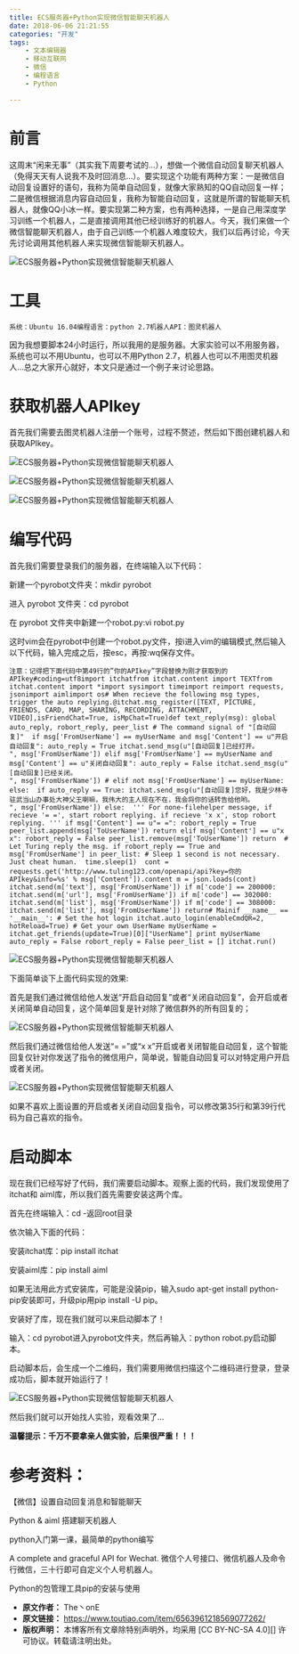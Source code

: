 ```yaml
---
title: ECS服务器+Python实现微信智能聊天机器人
date: 2018-06-06 21:21:55
categories: "开发"
tags:
	- 文本编辑器
	- 移动互联网
	- 微信
	- 编程语言
	- Python

---
```


# **前言** #

这周末“闲来无事”（其实我下周要考试的…），想做一个微信自动回复聊天机器人（免得天天有人说我不及时回消息…）。要实现这个功能有两种方案：一是微信自动回复设置好的语句，我称为简单自动回复，就像大家熟知的QQ自动回复一样；二是微信根据消息内容自动回复，我称为智能自动回复，这就是所谓的智能聊天机器人，就像QQ小冰一样。要实现第二种方案，也有两种选择，一是自己用深度学习训练一个机器人，二是直接调用其他已经训练好的机器人。今天，我们来做一个微信智能聊天机器人，由于自己训练一个机器人难度较大，我们以后再讨论，今天先讨论调用其他机器人来实现微信智能聊天机器人。

![ECS服务器+Python实现微信智能聊天机器人][ECS_Python]

# **工具** #

``````````
系统：Ubuntu 16.04编程语言：python 2.7机器人API：图灵机器人
``````````

因为我想要脚本24小时运行，所以我用的是服务器。大家实验可以不用服务器，系统也可以不用Ubuntu，也可以不用Python 2.7，机器人也可以不用图灵机器人…总之大家开心就好，本文只是通过一个例子来讨论思路。

# **获取机器人APIkey** #

首先我们需要去图灵机器人注册一个账号，过程不赘述，然后如下图创建机器人和获取APIkey。

![ECS服务器+Python实现微信智能聊天机器人][ECS_Python 1]

![ECS服务器+Python实现微信智能聊天机器人][ECS_Python 2]

![ECS服务器+Python实现微信智能聊天机器人][ECS_Python 3]

# **编写代码** #

首先我们需要登录我们的服务器，在终端输入以下代码：

新建一个pyrobot文件夹：mkdir pyrobot

进入 pyrobot 文件夹：cd pyrobot

在 pyrobot 文件夹中新建一个robot.py:vi robot.py

这时vim会在pyrobot中创建一个robot.py文件，按i进入vim的编辑模式,然后输入以下代码，输入完成之后，按esc，再按:wq保存文件。

``````````
注意：记得把下面代码中第49行的”你的APIkey”字段替换为刚才获取到的APIkey#coding=utf8import itchatfrom itchat.content import TEXTfrom itchat.content import *import sysimport timeimport reimport requests, jsonimport aimlimport os# When recieve the following msg types, trigger the auto replying.@itchat.msg_register([TEXT, PICTURE, FRIENDS, CARD, MAP, SHARING, RECORDING, ATTACHMENT, VIDEO],isFriendChat=True, isMpChat=True)def text_reply(msg): global auto_reply, robort_reply, peer_list # The command signal of "[自动回复]"  if msg['FromUserName'] == myUserName and msg['Content'] == u"开启自动回复": auto_reply = True itchat.send_msg(u"[自动回复]已经打开。
", msg['FromUserName']) elif msg['FromUserName'] == myUserName and msg['Content'] == u"关闭自动回复": auto_reply = False itchat.send_msg(u"[自动回复]已经关闭。
", msg['FromUserName']) # elif not msg['FromUserName'] == myUserName:  else:  if auto_reply == True: itchat.send_msg(u"[自动回复]您好，我是少林寺驻武当山办事处大神父王喇嘛，我伟大的主人现在不在，我会将你的话转告给他哟。
", msg['FromUserName']) else:  ''' For none-filehelper message, if recieve '= =', start robort replying. if recieve 'x x', stop robort replying. ''' if msg['Content'] == u"= =": robort_reply = True peer_list.append(msg['ToUserName']) return elif msg['Content'] == u"x x": robort_reply = False peer_list.remove(msg['ToUserName']) return  # Let Turing reply the msg. if robort_reply == True and msg['FromUserName'] in peer_list: # Sleep 1 second is not necessary. Just cheat human.  time.sleep(1)  cont = requests.get('http://www.tuling123.com/openapi/api?key=你的APIkey&info=%s' % msg['Content']).content m = json.loads(cont) itchat.send(m['text'], msg['FromUserName']) if m['code'] == 200000: itchat.send(m['url'], msg['FromUserName']) if m['code'] == 302000: itchat.send(m['list'], msg['FromUserName']) if m['code'] == 308000: itchat.send(m['list'], msg['FromUserName']) return# Mainif __name__ == '__main__': # Set the hot login itchat.auto_login(enableCmdQR=2, hotReload=True) # Get your own UserName myUserName = itchat.get_friends(update=True)[0]["UserName"] print myUserName auto_reply = False robort_reply = False peer_list = [] itchat.run()
``````````

![ECS服务器+Python实现微信智能聊天机器人][ECS_Python 4]

下面简单谈下上面代码实现的效果:

首先是我们通过微信给他人发送“开启自动回复”或者“关闭自动回复”，会开启或者关闭简单自动回复，这个简单回复是针对除了微信群外的所有回复的；

![ECS服务器+Python实现微信智能聊天机器人][ECS_Python 5]

然后我们通过微信给他人发送“= =”或“x x”开启或者关闭智能自动回复，这个智能回复仅针对你发送了指令的微信用户，简单说，智能自动回复可以对特定用户开启或者关闭。

![ECS服务器+Python实现微信智能聊天机器人][ECS_Python 6]

如果不喜欢上面设置的开启或者关闭自动回复指令，可以修改第35行和第39行代码为自己喜欢的指令。

# **启动脚本** #

现在我们已经写好了代码，我们需要启动脚本。观察上面的代码，我们发现使用了itchat和 aiml库，所以我们首先需要安装这两个库。

首先在终端输入：cd -返回root目录

依次输入下面的代码：

安装itchat库：pip install itchat

安装aiml库：pip install aiml

如果无法用此方式安装库，可能是没装pip，输入sudo apt-get install python-pip安装即可，升级pip用pip install -U pip。

安装好了库，现在我们就可以来启动脚本了！

输入：cd pyrobot进入pyrobot文件夹，然后再输入：python robot.py启动脚本。

启动脚本后，会生成一个二维码，我们需要用微信扫描这个二维码进行登录，登录成功后，脚本就开始运行了！

![ECS服务器+Python实现微信智能聊天机器人][ECS_Python 7]

然后我们就可以开始找人实验，观看效果了…

**温馨提示：千万不要拿亲人做实验，后果很严重！！！**

# **参考资料：** #

【微信】设置自动回复消息和智能聊天

Python & aiml 搭建聊天机器人

python入门第一课，最简单的python编写

A complete and graceful API for Wechat. 微信个人号接口、微信机器人及命令行微信，三十行即可自定义个人号机器人。

Python的包管理工具pip的安装与使用


[ECS_Python]: static/resources/crawler/6VU6-VRZA-3ARU.jpg
[ECS_Python 1]: static/resources/crawler/M7FF-JUMA-JMQ2.jpg
[ECS_Python 2]: static/resources/crawler/ZEYM-YBY2-2QQI.jpg
[ECS_Python 3]: static/resources/crawler/ZUF7-JNAA-QJNJ.jpg
[ECS_Python 4]: static/resources/crawler/ZVZE-MZ3E-6NYA.jpg
[ECS_Python 5]: static/resources/crawler/NYU2-QZMQ-AAZZ.jpg
[ECS_Python 6]: static/resources/crawler/RIYZ-63EJ-7JE3.jpg
[ECS_Python 7]: static/resources/crawler/F6BJ-BZQN-BJYF.jpg
 *  **原文作者：** The丶onE
 *  **原文链接：** https://www.toutiao.com/item/6563961218569077262/
 *  **版权声明：** 本博客所有文章除特别声明外，均采用 [CC BY-NC-SA 4.0][] 许可协议。转载请注明出处。
